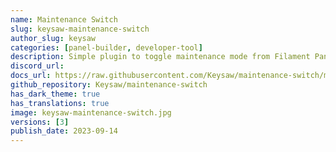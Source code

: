 ```yaml
---
name: Maintenance Switch
slug: keysaw-maintenance-switch
author_slug: keysaw
categories: [panel-builder, developer-tool]
description: Simple plugin to toggle maintenance mode from Filament Panels.
discord_url:
docs_url: https://raw.githubusercontent.com/Keysaw/maintenance-switch/main/README.md
github_repository: Keysaw/maintenance-switch
has_dark_theme: true
has_translations: true
image: keysaw-maintenance-switch.jpg
versions: [3]
publish_date: 2023-09-14
---
```

